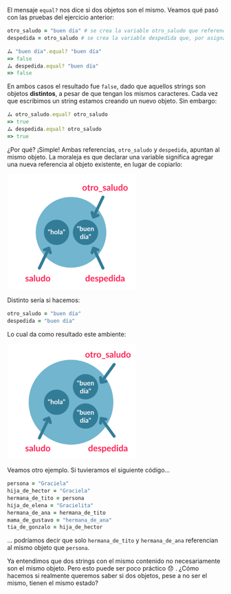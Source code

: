 El mensaje `equal?` nos dice si dos objetos son el mismo. Veamos qué pasó con las pruebas del ejercicio anterior: 

```ruby
otro_saludo = "buen día" # se crea la variable otro_saludo que referencia al objeto "buen día"
despedida = otro_saludo # se crea la variable despedida que, por asignarle la referencia otro_saludo, apunta al mismo objeto
```

```ruby
ム "buen día".equal? "buen día"
=> false
ム despedida.equal? "buen día"
=> false
```

En ambos casos el resultado fue `false`, dado que aquellos strings son objetos **distintos**, a pesar de que tengan los mismos caracteres. Cada vez que escribimos un string estamos creando un nuevo objeto. Sin embargo: 

```ruby
ム otro_saludo.equal? otro_saludo
=> true
ム despedida.equal? otro_saludo
=> true
```

¿Por qué? ¡Simple! Ambas referencias, `otro_saludo` y `despedida`, apuntan al mismo objeto. La moraleja es que declarar una variable significa agregar una nueva referencia al objeto existente, en lugar de copiarlo:

<img src="https://raw.githubusercontent.com/MumukiProject/mumuki-guia-ruby-referencias/master/assets/objetos_4_1616780762290.5.svg" alt="Diagrama de objetos con dos objetos. El objeto 'hola' y una referencia saludo al mismo y el objeto 'buen día' con las referencias despedida y otro_saludo" width="300" height="auto">

Distinto sería si hacemos:

``` ruby
otro_saludo = "buen día"
despedida = "buen día"
```

Lo cual da como resultado este ambiente:

<img src="https://raw.githubusercontent.com/MumukiProject/mumuki-guia-ruby-referencias/master/assets/objetos_4_1616780791168.5_b.svg" alt="Múltiples referencias" width="300" height="auto">

Veamos otro ejemplo. Si tuvieramos el siguiente código...

``` ruby
persona = "Graciela"
hija_de_hector = "Graciela"
hermana_de_tito = persona
hija_de_elena = "Gracielita"
hermana_de_ana = hermana_de_tito
mama_de_gustavo = "hermana_de_ana"
tia_de_gonzalo = hija_de_hector
```

... podríamos decir que solo `hermana_de_tito` y `hermana_de_ana` referencian al mismo objeto que `persona`.

Ya entendimos que dos strings con el mismo contenido no necesariamente son el mismo objeto. Pero esto puede ser poco práctico :disappointed: . ¿Cómo hacemos si realmente queremos saber si dos objetos, pese a no ser el mismo, tienen el mismo estado? 
